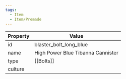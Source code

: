 ```yaml
---
tags:
  - Item
  - Item/Premade
---
```


| Property | Value                             |
| -------- | --------------------------------- |
| id       | blaster_bolt_long_blue            |
| name     | High Power Blue Tibanna Cannister |
| type     | [[Bolts]]                         |
| culture  |                                   |


